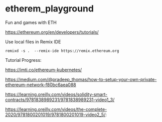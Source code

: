 # etherem_playground
Fun and games with ETH

https://ethereum.org/en/developers/tutorials/


Use local files in Remix IDE

```remixd -s .  --remix-ide https://remix.ethereum.org```

Tutorial Progress:


https://imti.co/ethereum-kubernetes/

https://medium.com/@pradeep_thomas/how-to-setup-your-own-private-ethereum-network-f80bc6aea088

https://learning.oreilly.com/videos/solidity-smart-contracts/9781838989231/9781838989231-video1_3/

https://learning.oreilly.com/videos/the-complete-2020/9781800201019/9781800201019-video2_5/:
